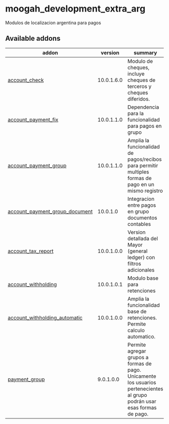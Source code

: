 # moogah_development_extra_arg

Modulos de localizacion argentina para pagos

[//]: # (addons)
Available addons
----------------
addon | version | summary
--- | --- | ---
[account_check](account_check/) | 10.0.1.6.0 | Modulo de cheques, incluye cheques de terceros y cheques diferidos.  
[account_payment_fix](account_payment_fix/) | 10.0.1.1.0 | Dependencia para la funcionalidad para pagos en grupo
[account_payment_group](account_payment_group/) | 10.0.1.1.0 | Amplia la funcionalidad de pagos/recibos para permitir multiples formas de pago en un mismo registro 
[account_payment_group_document](account_group_document/) | 10.0.1.0 | Integracion entre pagos en grupo documentos contables
[account_tax_report](account_tax_report/) | 10.0.1.0.0 | Version detallada del Mayor (general ledger) con filtros adicionales
[account_withholding](account_withholding/) | 10.0.1.0.1 | Modulo base para retenciones
[account_withholding_automatic](account_withholding_automatic/) | 10.0.1.0.0 | Amplia la funcionalidad base de retenciones. Permite calculo automatico.
[payment_group](payment_group/) | 9.0.1.0.0 | Permite agregar grupos a formas de pago. Unicamente los usuarios pertenecientes al grupo podrán usar esas formas de pago.
